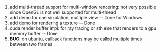 1. add multi-thread support for multi-window rendering: not very possible since OpenGL is not well supported for multi-thread
2. add demo for one simulation, multiple view -- Done for Windows
3. add demo for rendering a texture -- Done
4. cuda render buffer impl: for ray tracing or sth else that renders to a gpu memory buffer -- Done
5. **BUG**: on ubuntu, callback functions may be called multiple times between two frames